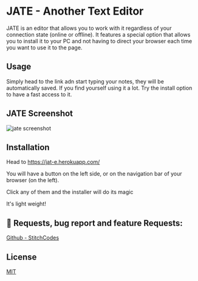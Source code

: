
# JATE - Another Text Editor

JATE is an editor that allows you to work with it regardless of your connection state (online or offline). It features a special option that allows you to install it to your PC and not having to direct your browser each time you want to use it to the page.


## Usage

Simply head to the link adn start typing your notes, they will be automatically saved. If you find yourself using it a lot. Try the install option to have a fast access to it.



## JATE Screenshot

![jate screenshot](https://i.imgur.com/NRxsQmM.png)


## Installation

Head to https://jat-e.herokuapp.com/

You will have a button on the left side, or on the navigation bar of your browser (on the left).

Click any of them and the installer will do its magic

It's light weight!
    
## 🔗 Requests, bug report and feature Requests:
[Github - StitchCodes](https://github.com/StitchCodes/jate)
## License

[MIT](https://choosealicense.com/licenses/mit/)

